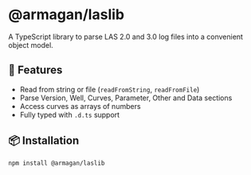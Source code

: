 # @armagan/laslib

A TypeScript library to parse LAS 2.0 and 3.0 log files into a convenient object model.

## 🚀 Features

- Read from string or file (`readFromString`, `readFromFile`)  
- Parse Version, Well, Curves, Parameter, Other and Data sections  
- Access curves as arrays of numbers  
- Fully typed with `.d.ts` support  

## 📦 Installation

```bash
npm install @armagan/laslib
